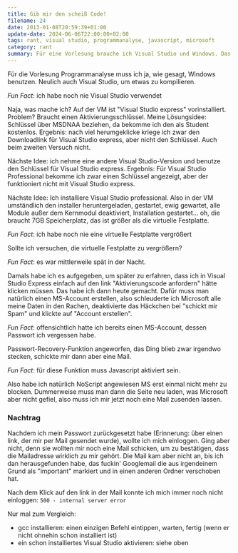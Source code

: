 ```yaml
---
title: Gib mir den scheiß Code!
filename: 24
date: 2013-01-08T20:59:39+01:00
update-date: 2024-06-06T22:00:00+02:00
tags: rant, visual studio, programmanalyse, javascript, microsoft
category: rant
summary: Für eine Vorlesung brauche ich Visual Studio und Windows. Das benutzbar zu bekommen ist eine Odyssey.
---
```


Für die Vorlesung Programmanalyse muss ich ja, wie gesagt, Windows benutzen. Neulich auch Visual Studio, um etwas zu kompilieren.

*Fun Fact*: ich habe noch nie Visual Studio verwendet

Naja, was mache ich? Auf der VM ist "Visual Studio express" vorinstalliert. Problem? Braucht einen Aktivierungsschlüssel. Meine Lösungsidee: Schlüssel über MSDNAA beziehen, da bekomme ich den als Student kostenlos. Ergebnis: nach viel herumgeklicke kriege ich zwar den Downloadlink für Visual Studio express, aber nicht den Schlüssel. Auch beim zweiten Versuch nicht.

Nächste Idee: ich nehme eine andere Visual Studio-Version und benutze den Schlüssel für Visual Studio express. Ergebnis: Für Visual Studio Professional bekomme ich zwar einen Schlüssel angezeigt, aber der funktioniert nicht mit Visual Studio express.

Nächste Idee: Ich installiere Visual Studio professional. Also in der VM umständlich den installer heruntergeladen, gestartet, ewig gewartet, alle Module außer dem Kernmodul deaktiviert, Installation gestartet... oh, die braucht 7GB Speicherplatz, das ist größer als die virtuelle Festplatte.

*Fun Fact*: ich habe noch nie eine virtuelle Festplatte vergrößert

Sollte ich versuchen, die virtuelle Festplatte zu vergrößern?

*Fun Fact*: es war mittlerweile spät in der Nacht.

Damals habe ich es aufgegeben, um später zu erfahren, dass ich in Visual Studio Express einfach auf den link "Aktivierungscode anfordern" hätte klicken müssen. Das habe ich dann heute gemacht. Dafür muss man natürlich einen MS-Account erstellen, also schleuderte ich Microsoft alle meine Daten in den Rachen, deaktivierte das Häckchen bei "schickt mir Spam" und klickte auf "Account erstellen".

*Fun Fact*: offensichtlich hatte ich bereits einen MS-Account, dessen Passwort ich vergessen habe.

Passwort-Recovery-Funktion angeworfen, das Ding blieb zwar irgendwo stecken, schickte mir dann aber eine Mail.

*Fun Fact*: für diese Funktion muss Javascript aktiviert sein.

Also habe ich natürlich NoScript angewiesen MS erst einmal nicht mehr zu blocken. Dummerweise muss man dann die Seite neu laden, was Microsoft aber nicht gefiel, also muss ich mir jetzt noch eine Mail zusenden lassen.

### Nachtrag

Nachdem ich mein Passwort zurückgesetzt habe (Erinnerung: über einen link, der mir per Mail gesendet wurde), wollte ich mich einloggen. Ging aber nicht, denn sie wollten mir noch eine Mail schicken, um zu bestätigen, dass die Mailadresse wirklich zu mir gehört. Die Mail kam aber nicht an, bis ich dan herausgefunden habe, das fuckin' Googlemail die aus irgendeinem Grund als "important" markiert und in einen anderen Ordner verschoben hat.

Nach dem Klick auf den link in der Mail konnte ich mich immer noch nicht einloggen: `500 - internal server error`

Nur mal zum Vergleich:

- gcc installieren: einen einzigen Befehl eintippen, warten, fertig (wenn er nicht ohnehin schon installiert ist)
- ein schon installiertes Visual Studio aktivieren: siehe oben
